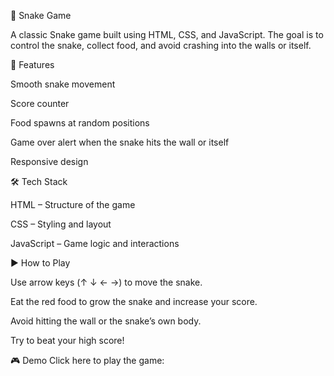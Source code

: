 🐍 Snake Game

A classic Snake game built using HTML, CSS, and JavaScript. The goal is to control the snake, collect food, and avoid crashing into the walls or itself.

🚀 Features

Smooth snake movement

Score counter

Food spawns at random positions

Game over alert when the snake hits the wall or itself

Responsive design

🛠️ Tech Stack

HTML – Structure of the game

CSS – Styling and layout

JavaScript – Game logic and interactions

▶️ How to Play

Use arrow keys (↑ ↓ ← →) to move the snake.

Eat the red food to grow the snake and increase your score.

Avoid hitting the wall or the snake’s own body.

Try to beat your high score!

🎮 Demo
Click here to play the game: 
